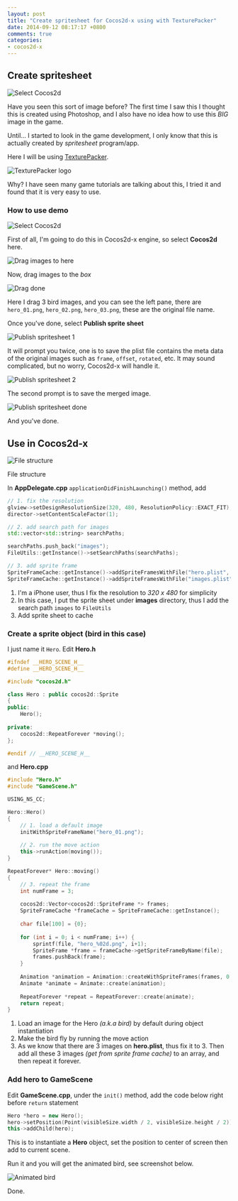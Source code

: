 ```yaml
---
layout: post
title: "Create spritesheet for Cocos2d-x using with TexturePacker"
date: 2014-09-12 08:17:17 +0800
comments: true
categories: 
- cocos2d-x
---
```


## Create spritesheet

![Select Cocos2d](http://jslim89.github.com/images/posts/2014-09-12-create-spritesheet-for-cocos2d-x-using-with-texturepacker/spritesheet-demo.png)

Have you seen this sort of image before? The first time I saw this I thought this is created using Photoshop, and I also
have no idea how to use this _BIG_ image in the game.

Until... I started to look in the game development, I only know that this is actually created by _spritesheet_ program/app.

Here I will be using [TexturePacker](https://www.codeandweb.com/texturepacker).

![TexturePacker logo](http://jslim89.github.com/images/posts/2014-09-12-create-spritesheet-for-cocos2d-x-using-with-texturepacker/TP_logo_512.png)

Why? I have seen many game tutorials are talking about this, I tried it and found that it is very easy to use.

### How to use demo

![Select Cocos2d](http://jslim89.github.com/images/posts/2014-09-12-create-spritesheet-for-cocos2d-x-using-with-texturepacker/texturepacker-start.png)

First of all, I'm going to do this in Cocos2d-x engine, so select **Cocos2d** here.

![Drag images to here](http://jslim89.github.com/images/posts/2014-09-12-create-spritesheet-for-cocos2d-x-using-with-texturepacker/texturepacker-drag.png)

Now, drag images to the _box_

![Drag done](http://jslim89.github.com/images/posts/2014-09-12-create-spritesheet-for-cocos2d-x-using-with-texturepacker/texturepacker-merged.png)

Here I drag 3 bird images, and you can see the left pane, there are `hero_01.png`, `hero_02.png`, `hero_03.png`, these are the original 
file name.

Once you've done, select **Publish sprite sheet**

![Publish spritesheet 1](http://jslim89.github.com/images/posts/2014-09-12-create-spritesheet-for-cocos2d-x-using-with-texturepacker/publish-step-1.png)

It will prompt you twice, one is to save the plist file contains the meta data of the original images such as
`frame`, `offset`, `rotated`, etc. It may sound complicated, but no worry, Cocos2d-x will handle it.

![Publish spritesheet 2](http://jslim89.github.com/images/posts/2014-09-12-create-spritesheet-for-cocos2d-x-using-with-texturepacker/publish-step-2.png)

The second prompt is to save the merged image.

![Publish spritesheet done](http://jslim89.github.com/images/posts/2014-09-12-create-spritesheet-for-cocos2d-x-using-with-texturepacker/publish-step-done.png)

And you've done.

## Use in Cocos2d-x

![File structure](http://jslim89.github.com/images/posts/2014-09-12-create-spritesheet-for-cocos2d-x-using-with-texturepacker/file-structure.png)

File structure

In **AppDelegate.cpp** `applicationDidFinishLaunching()` method, add

```cpp
// 1. fix the resolution
glview->setDesignResolutionSize(320, 480, ResolutionPolicy::EXACT_FIT);
director->setContentScaleFactor(1);

// 2. add search path for images
std::vector<std::string> searchPaths;

searchPaths.push_back("images");
FileUtils::getInstance()->setSearchPaths(searchPaths);

// 3. add sprite frame
SpriteFrameCache::getInstance()->addSpriteFramesWithFile("hero.plist", "hero.png");
SpriteFrameCache::getInstance()->addSpriteFramesWithFile("images.plist", "images.png");
```

1. I'm a iPhone user, thus I fix the resolution to _320 x 480_ for simplicity
2. In this case, I put the sprite sheet under **images** directory, thus I add the search path `images` to `FileUtils`
3. Add sprite sheet to cache

### Create a sprite object (bird in this case)

I just name it `Hero`. Edit **Hero.h**

```cpp
#ifndef __HERO_SCENE_H__
#define __HERO_SCENE_H__

#include "cocos2d.h"

class Hero : public cocos2d::Sprite
{
public:
    Hero();
    
private:
    cocos2d::RepeatForever *moving();
};

#endif // __HERO_SCENE_H__
```

and **Hero.cpp**

```cpp
#include "Hero.h"
#include "GameScene.h"

USING_NS_CC;

Hero::Hero()
{
    // 1. load a default image
    initWithSpriteFrameName("hero_01.png");
    
    // 2. run the move action
    this->runAction(moving());
}

RepeatForever* Hero::moving()
{
    // 3. repeat the frame
    int numFrame = 3;
    
    cocos2d::Vector<cocos2d::SpriteFrame *> frames;
    SpriteFrameCache *frameCache = SpriteFrameCache::getInstance();
    
    char file[100] = {0};
    
    for (int i = 0; i < numFrame; i++) {
        sprintf(file, "hero_%02d.png", i+1);
        SpriteFrame *frame = frameCache->getSpriteFrameByName(file);
        frames.pushBack(frame);
    }
    
    Animation *animation = Animation::createWithSpriteFrames(frames, 0.3);
    Animate *animate = Animate::create(animation);
    
    RepeatForever *repeat = RepeatForever::create(animate);
    return repeat;
}
```

1. Load an image for the Hero _(a.k.a bird)_ by default during object instantiation
2. Make the bird fly by running the move action
3. As we know that there are 3 images on **hero.plist**, thus fix it to 3. Then add all
these 3 images _(get from sprite frame cache)_ to an array, and then repeat it forever.

### Add hero to GameScene

Edit **GameScene.cpp**, under the `init()` method, add the code below right before `return` statement

```cpp
Hero *hero = new Hero();
hero->setPosition(Point(visibleSize.width / 2, visibleSize.height / 2));
this->addChild(hero);
```

This is to instantiate a **Hero** object, set the position to center of screen then add to current scene.

Run it and you will get the animated bird, see screenshot below.

![Animated bird](http://jslim89.github.com/images/posts/2014-09-12-create-spritesheet-for-cocos2d-x-using-with-texturepacker/animated-hero.gif)

Done.
